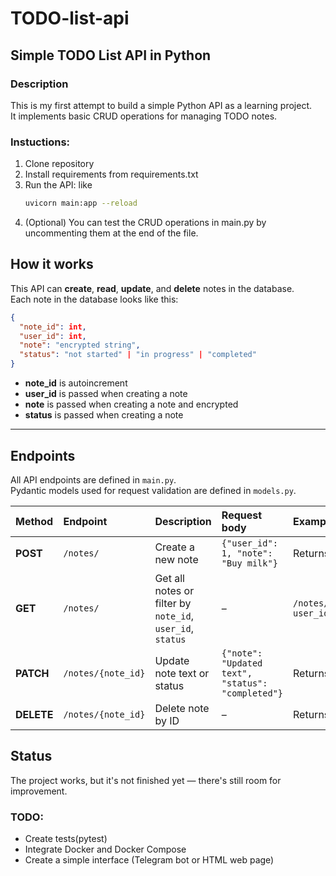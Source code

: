 # TODO-list-api
## Simple TODO List API in Python
### Description
This is my first attempt to build a simple Python API as a learning project.  
It implements basic CRUD operations for managing TODO notes.

### Instuctions:
1. Clone repository 
2. Install requirements from requirements.txt
3. Run the API: like
   ```bash
   uvicorn main:app --reload
4. (Optional) You can test the CRUD operations in main.py by uncommenting them at the end of the file.
  
## How it works

This API can **create**, **read**, **update**, and **delete** notes in the database.  
Each note in the database looks like this:

```json
{
  "note_id": int,
  "user_id": int,
  "note": "encrypted string",
  "status": "not started" | "in progress" | "completed"
}
```
* **note_id** is autoincrement
* **user_id** is passed when creating a note
* **note** is passed when creating a note and encrypted 
* **status** is passed when creating a note 
---

## Endpoints

All API endpoints are defined in `main.py`.  
Pydantic models used for request validation are defined in `models.py`.

| Method | Endpoint | Description | Request body | Example |
|:-------|:----------|:-------------|:--------------|:---------|
| **POST** | `/notes/` | Create a new note | `{"user_id": 1, "note": "Buy milk"}` | Returns the created note |
| **GET** | `/notes/` | Get all notes or filter by `note_id`, `user_id`, `status` | – | `/notes/?user_id=2&status=completed` |
| **PATCH** | `/notes/{note_id}` | Update note text or status | `{"note": "Updated text", "status": "completed"}` | Returns the updated note |
| **DELETE** | `/notes/{note_id}` | Delete note by ID | – | Returns success message |

## Status
The project works, but it's not finished yet — there's still room for improvement.
### TODO:
  * Create tests(pytest)
  * Integrate Docker and Docker Compose  
  * Create a simple interface (Telegram bot or HTML web page)
